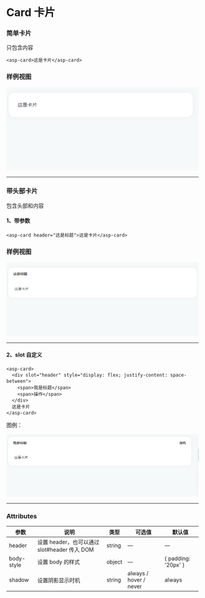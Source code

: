 # Card 卡片

### 简单卡片

只包含内容

```vue
<asp-card>这是卡片</asp-card>
```

### 样例视图

![Alt text](../images/card/default.jpg)

<hr/>

### 带头部卡片

包含头部和内容

#### 1、带参数

```vue
<asp-card header="这是标题">这是卡片</asp-card>
```

### 样例视图

![Alt text](../images/card/header.jpg)

<hr/>

#### 2、slot 自定义

```vue
<asp-card>
  <div slot="header" style="display: flex; justify-content: space-between">
    <span>我是标题</span>
    <span>操作</span>
  </div>
  这是卡片
</asp-card>
```

图例：

![Alt text](../images/card/header-slot.jpg)

<hr/>

### Attributes

参数 | 说明 | 类型 | 可选值 | 默认值
---|---|---|---|---
header | 设置 header，也可以通过 slot#header 传入 DOM | string | — | —
body-style | 设置 body 的样式 | object | — | { padding: '20px' }
shadow | 设置阴影显示时机 | string | always / hover / never | always


